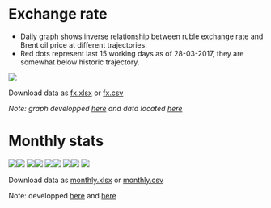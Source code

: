 Exchange rate
=============
- Daily graph shows inverse relationship between ruble exchange rate and Brent oil price
  at different trajectories.
- Red dots represent last 15 working days as of 28-03-2017, they are somewhat below 
  historic trajectory.

![](images/rub_oil.png)

Download data as [fx.xlsx](data/fx.xlsx) or [fx.csv](data/fx.csv)

*Note: graph developped [here](https://github.com/epogrebnyak/viz_demo) 
and data located [here](https://github.com/epogrebnyak/data-fx-oil)*


Monthly stats
=============

![](images/m_GDP.png)![](images/m_CPI.png)
![](images/m_GOV.png)![](images/m_GOV2.png)
![](images/m_FX.png)![](images/m_BOP.png)
![](images/m_REAL.png)![](images/m_REAL2.png)
![](images/m_CREDIT.png)

Download data as [monthly.xlsx](data/monthly.xlsx) or [monthly.csv](data/monthly.csv)

Note: developped [here](https://github.com/epogrebnyak/data-lab) and [here](https://github.com/epogrebnyak/data-rosstat-kep)


